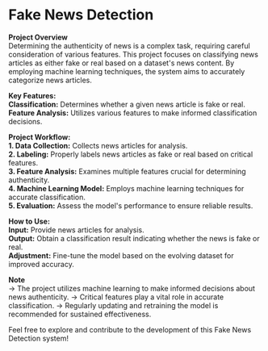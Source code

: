 # Fake News Detection <br/>
**Project Overview** <br/>
Determining the authenticity of news is a complex task, requiring careful consideration of various features. This project focuses on classifying news articles as either fake or real based on a dataset's news content. By employing machine learning techniques, the system aims to accurately categorize news articles.

**Key Features:** <br/>
**Classification:** Determines whether a given news article is fake or real. <br/>
**Feature Analysis:** Utilizes various features to make informed classification decisions. <br/>

**Project Workflow:** <br/>
**1. Data Collection:** Collects news articles for analysis. <br/>
**2. Labeling:** Properly labels news articles as fake or real based on critical features. <br/>
**3. Feature Analysis:** Examines multiple features crucial for determining authenticity. <br/>
**4. Machine Learning Model:** Employs machine learning techniques for accurate classification. <br/>
**5. Evaluation:** Assess the model's performance to ensure reliable results. <br/>

**How to Use:** <br/>
**Input:** Provide news articles for analysis. <br/>
**Output:** Obtain a classification result indicating whether the news is fake or real. <br/>
**Adjustment:** Fine-tune the model based on the evolving dataset for improved accuracy. <br/>

**Note** <br/>
-> The project utilizes machine learning to make informed decisions about news authenticity.
-> Critical features play a vital role in accurate classification.
-> Regularly updating and retraining the model is recommended for sustained effectiveness.

Feel free to explore and contribute to the development of this Fake News Detection system!
